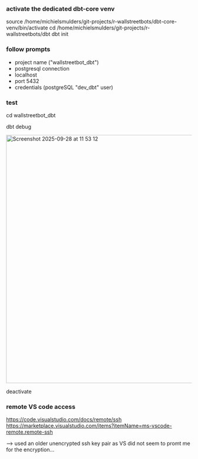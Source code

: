 ### activate the dedicated dbt-core venv
source /home/michielsmulders/git-projects/r-wallstreetbots/dbt-core-venv/bin/activate
cd /home/michielsmulders/git-projects/r-wallstreetbots/dbt
dbt init

### follow prompts
- project name ("wallstreetbot_dbt")
- postgresql connection
- localhost
- port 5432
- credentials (postgreSQL "dev_dbt" user)

### test
cd wallstreetbot_dbt

dbt debug

<img width="1202" height="675" alt="Screenshot 2025-09-28 at 11 53 12" src="https://github.com/user-attachments/assets/a3610278-9294-4670-ae9c-30c4eec61ca1" />

deactivate

### remote VS code access
https://code.visualstudio.com/docs/remote/ssh
https://marketplace.visualstudio.com/items?itemName=ms-vscode-remote.remote-ssh

 --> used an older unencrypted ssh key pair as VS did not seem to promt me for the encryption...


